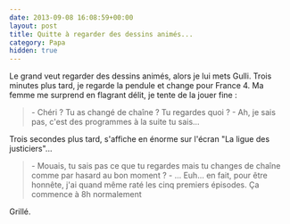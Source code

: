 ```yaml
---
date: 2013-09-08 16:08:59+00:00
layout: post
title: Quitte à regarder des dessins animés...
category: Papa
hidden: true
---
```


Le grand veut regarder des dessins animés, alors je lui mets Gulli. Trois minutes plus tard, je regarde la pendule et change pour France 4. Ma femme me surprend en flagrant délit, je tente de la jouer fine :

> \- Chéri ? Tu as changé de chaîne ? Tu regardes quoi ?
> \- Ah, je sais pas, c'est des programmes à la suite tu sais...

Trois secondes plus tard, s'affiche en énorme sur l'écran "La ligue des justiciers"...

> \- Mouais, tu sais pas ce que tu regardes mais tu changes de chaîne comme par hasard au bon moment ?
> \- ... Euh... en fait, pour être honnête, j'ai quand même raté les cinq premiers épisodes. Ça commence à 8h normalement

Grillé.
